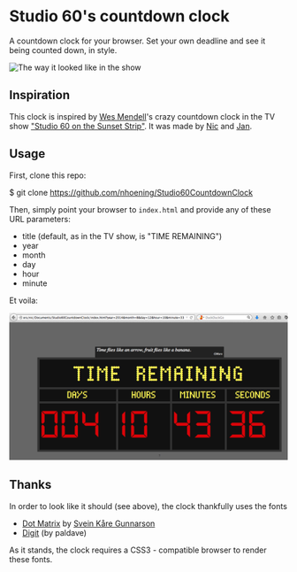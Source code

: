 Studio 60's countdown clock
=================================

A countdown clock for your browser. Set your own deadline and see it being counted down, in style.

![The way it looked like in the show](http://images2.wikia.nocookie.net/__cb20061012014509/studio60/images/3/3e/Time_remaining.jpg)


Inspiration
-------------
This clock is inspired by [Wes Mendell](http://en.wikipedia.org/wiki/Wes_Mendell)'s crazy countdown clock in the TV show ["Studio 60 on the Sunset Strip"](http://www.imdb.com/title/tt0485842/). It was made by [Nic](http://www.nicolashoening.de/) and [Jan](http://www.yanzen.de/).


Usage
------

First, clone this repo:

$ git clone https://github.com/nhoening/Studio60CountdownClock

Then, simply point your browser to `index.html` and provide any of these URL parameters:

* title (default, as in the TV show, is "TIME REMAINING")
* year
* month
* day
* hour
* minute

Et voila:

![Screenshot](accessories/screenshot.png)


Thanks
--------

In order to look like it should (see above), the clock thankfully uses the fonts

* [Dot Matrix](http://www.dafont.com/dot-matrix.font) by [Svein Kåre Gunnarson](http://www.dionaea.com/information/fonts.html)
* [Digit](http://www.dafont.com/digit.font) (by paldave)

As it stands, the clock requires a CSS3 - compatible browser to render these fonts. 
